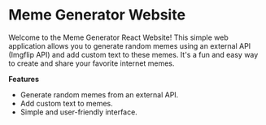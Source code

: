 # Meme Generator Website

Welcome to the Meme Generator React Website! This simple web application allows you to generate random memes using an external API (Imgflip API) and add custom text to these memes. 
It's a fun and easy way to create and share your favorite internet memes.

**Features**
* Generate random memes from an external API.
* Add custom text to memes.
* Simple and user-friendly interface.
